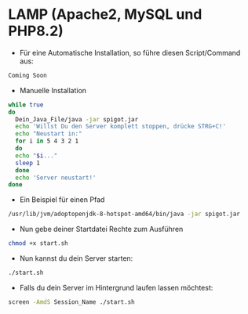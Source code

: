 # LAMP (Apache2, MySQL und PHP8.2)

* Für eine Automatische Installation, so führe diesen Script/Command aus:

```bash
Coming Soon
```



* Manuelle Installation

```bash
while true
do
  Dein_Java_File/java -jar spigot.jar
  echo 'Willst Du den Server komplett stoppen, drücke STRG+C!'
  echo "Neustart in:"
  for i in 5 4 3 2 1
  do
  echo "$i..."
  sleep 1
  done
  echo 'Server neustart!'
done
```

* Ein Beispiel für einen Pfad

```bash
/usr/lib/jvm/adoptopenjdk-8-hotspot-amd64/bin/java -jar spigot.jar
```

* Nun gebe deiner Startdatei Rechte zum Ausführen

```bash
chmod +x start.sh
```

* Nun kannst du dein Server starten:

```bash
./start.sh
```

* Falls du dein Server im Hintergrund laufen lassen möchtest:

```bash
screen -AmdS Session_Name ./start.sh
```
